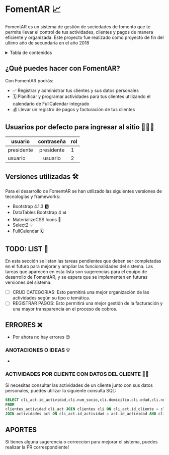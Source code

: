 # FomentAR 📈
FomentAR es un sistema de gestión de sociedades de fomento que te permite llevar el control de tus actividades, clientes y pagos de manera eficiente y organizada. Este proyecto fue realizado como proyecto de fin del ultimo año de secundaria en el año 2018


<details>
  <summary>Tabla de contenidos</summary>
  <ol>
    <li>
      <a href="#fomentar">Acerca de</a>
    <li><a href="##¿Qué puedes hacer con FomentAR?">¿Qué puedes hacer con FomentAR?</a></li>
    <li><a href="#Usuarios por defecto para ingresar al sitio">Usuarios</a></li>
    <li><a href="#Versiones utilizadas 🛠️">Versiones utilizadas 🛠️</a></li>
    <li><a href="#TODO: LIST 📝">TODO: LIST 📝</a></li>
     <li><a href="#errores">ERRORES ❌</a></li>
      <li><a href="#ANOTACIONES O IDEAS 💡">ANOTACIONES O IDEAS 💡</a></li>
       <li><a href="#ACTIVIDADES POR CLIENTE CON DATOS DEL CLIENTE 🧑‍💻"> ACTIVIDADES POR CLIENTE CON DATOS DEL CLIENTE 🧑‍💻</a></li>
        <li><a href=""APORTES">APORTES</a></li>
  </ol>
</details>








## ¿Qué puedes hacer con FomentAR?

Con FomentAR podrás:
-   ✅ Registrar y administrar tus clientes y sus datos personales
-   🗓️ Planificar y programar actividades para tus clientes utilizando el calendario de FullCalendar integrado
-   💰 Llevar un registro de pagos y facturación de tus clientes


## Usuarios por defecto para ingresar al sitio 👨🏻‍💻

| usuario  | contraseña | rol
| ------------- |:-------------:| ------------------|
|    presidente  | presidente     | 1|
| usuario      | usuario    | 2 |

## Versiones utilizadas 🛠️

Para el desarrollo de FomentAR se han utilizado las siguientes versiones de tecnologías y frameworks:

-   Bootstrap 4.1.3 🅱️
-   DataTables Bootstrap 4 📊
-   MaterializeCSS Icons 🎨
-   Select2 💡
-   FullCalendar 🗓️

## TODO: LIST 📝
En esta sección se listan las tareas pendientes que deben ser completadas en el futuro para mejorar y ampliar las funcionalidades del sistema. Las tareas que aparecen en esta lista son sugerencias para el equipo de desarrollo de FomentAR, y se espera que se implementen en futuras versiones del sistema.

-   [ ] CRUD CATEGORIAS: Esto permitirá una mejor organización de las actividades según su tipo o temática.
-   [ ] REGISTRAR PAGOS: Esto permitirá una mejor gestión de la facturación y una mayor transparencia en el proceso de cobros.

## ERRORES ❌

-   Por ahora no hay errores 😊

### ANOTACIONES O IDEAS 💡

- 

### ACTIVIDADES POR CLIENTE CON DATOS DEL CLIENTE 🧑‍💻

Si necesitas consultar las actividades de un cliente junto con sus datos personales, puedes utilizar la siguiente consulta SQL:

```SQL
SELECT cli_act.id_actividad,cli.num_socio,cli.domicilio,cli.edad,cli.num_domicilio,cli.telefono,cli.id_genero,cli.fecha_nacimiento,cli.fecha_ingreso,cli.DNI,cli.id_cliente,cli.nombre, cli.apellido, act.nombre_actividad
FROM
clientes_actividad cli_act JOIN clientes cli ON cli_act.id_cliente = cli.id_cliente
JOIN actividades act ON cli_act.id_actividad = act.id_actividad AND cli_act.id_cliente = $id_cliente
```

## APORTES 

Si tienes alguna sugerencia o correccion para mejorar el sistema, puedes realizar la PR correspondiente!
